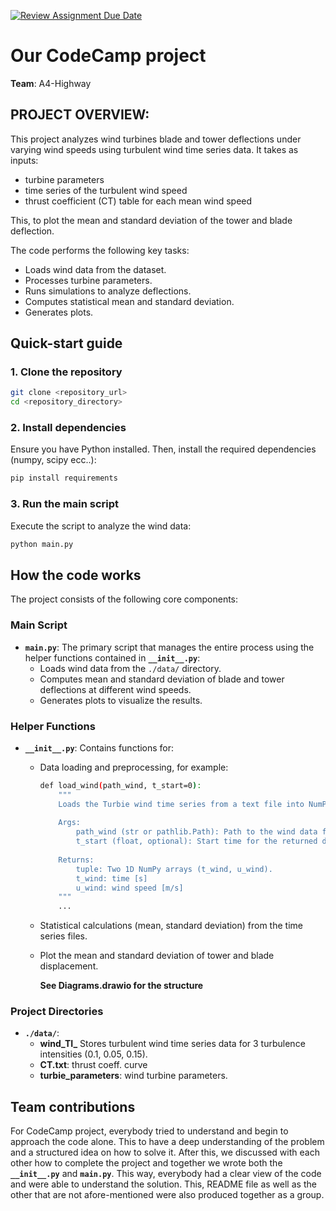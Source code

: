 [![Review Assignment Due Date](https://classroom.github.com/assets/deadline-readme-button-22041afd0340ce965d47ae6ef1cefeee28c7c493a6346c4f15d667ab976d596c.svg)](https://classroom.github.com/a/NbRStOuB)
# Our CodeCamp project

**Team**: A4-Highway  

## PROJECT OVERVIEW:
This project analyzes wind turbines blade and tower deflections under varying wind speeds using turbulent wind time series data. It takes as inputs:
 - turbine parameters
 -  time series of the turbulent wind speed
 - thrust coefficient (CT) table for each mean wind speed

This, to plot the mean and standard deviation of the tower and blade deflection.


The code performs the following key tasks:
- Loads wind data from the dataset.
- Processes turbine parameters.
- Runs simulations to analyze deflections.
- Computes statistical mean and standard deviation.
- Generates plots.


## Quick-start guide

### 1. Clone the repository
```sh
git clone <repository_url>
cd <repository_directory>
```

### 2. Install dependencies
Ensure you have Python installed. Then, install the required dependencies (numpy, scipy ecc..):

```sh
pip install requirements
```


### 3. Run the main script
Execute the script to analyze the wind data:
```sh
python main.py
```

## How the code works

The project consists of the following core components:

### **Main Script**
- **`main.py`**: The primary script that manages the entire process using the helper functions contained in **`__init__.py`**:
  - Loads wind data from the `./data/` directory.
  - Computes mean and standard deviation of blade and tower deflections at different wind speeds.
  - Generates plots to visualize the results.

### **Helper Functions**
- **`__init__.py`**: Contains functions for:
  - Data loading and preprocessing, for example:

    ```sh
    def load_wind(path_wind, t_start=0):
        """
        Loads the Turbie wind time series from a text file into NumPy arrays.
        
        Args:
            path_wind (str or pathlib.Path): Path to the wind data file.
            t_start (float, optional): Start time for the returned data. Defaults to 0.
        
        Returns:
            tuple: Two 1D NumPy arrays (t_wind, u_wind).
            t_wind: time [s]
            u_wind: wind speed [m/s]
        """
        ...
    ```

  - Statistical calculations (mean, standard deviation) from the time series files.
  - Plot the mean and standard deviation of tower and blade displacement.

    **See Diagrams.drawio for the structure**

### **Project Directories**
- **`./data/`**: 
    - **wind_TI_** Stores turbulent wind time series data for 3 turbulence intensities (0.1, 0.05, 0.15).
    - **CT.txt**:  thrust coeff. curve
    - **turbie_parameters**: wind turbine parameters. 

## Team contributions
For CodeCamp project, everybody tried to understand and begin to approach the code alone. This to have a deep understanding of the problem and a structured idea on how to solve it. 
After this, we discussed with each other how to complete the project and together we wrote both the **`__init__.py`** and **`main.py`**. This way, everybody had a clear view of the 
code and were able to understand the solution.
This, README file as well as the other that are not afore-mentioned were also produced together as a group.